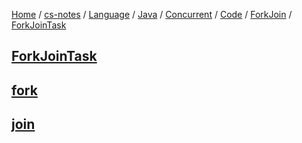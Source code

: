 [Home](https://mengxianbin.github.io) /
[cs-notes](https://mengxianbin.github.io/cs-notes/content) /
[Language](https://mengxianbin.github.io/cs-notes/content/Language) /
[Java](https://mengxianbin.github.io/cs-notes/content/Language/Java) /
[Concurrent](https://mengxianbin.github.io/cs-notes/content/Language/Java/Concurrent) /
[Code](https://mengxianbin.github.io/cs-notes/content/Language/Java/Concurrent/Code) /
[ForkJoin](https://mengxianbin.github.io/cs-notes/content/Language/Java/Concurrent/Code/ForkJoin) /
[ForkJoinTask](https://mengxianbin.github.io/cs-notes/content/Language/Java/Concurrent/Code/ForkJoin/ForkJoinTask)

## [ForkJoinTask](https://mengxianbin.github.io/cs-notes/content/Language/Java/Concurrent/Code/ForkJoin/ForkJoinTask/ForkJoinTask)

## [fork](https://mengxianbin.github.io/cs-notes/content/Language/Java/Concurrent/Code/ForkJoin/ForkJoinTask/fork)

## [join](https://mengxianbin.github.io/cs-notes/content/Language/Java/Concurrent/Code/ForkJoin/ForkJoinTask/join)
